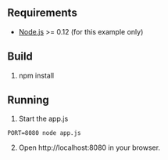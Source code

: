 
## Requirements
* [Node.js](https://nodejs.org/) >= 0.12 (for this example only)

## Build
1. npm install

## Running
1. Start the app.js
```
PORT=8080 node app.js
```
2. Open http://localhost:8080 in your browser.
